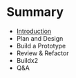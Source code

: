 # Summary

* [Introduction](README.md)
* Plan and Design
* Build a Prototype
* Review & Refactor
* Buildx2
* Q&A

